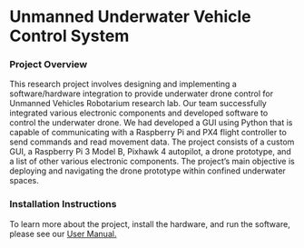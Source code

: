 # Unmanned Underwater Vehicle Control System

### Project Overview
This research project involves designing and implementing a software/hardware integration to provide underwater drone control for Unmanned Vehicles Robotarium research lab. Our team successfully integrated various electronic components and developed software to control the underwater drone. We had developed a GUI using Python that is capable of communicating with a Raspberry Pi and PX4 flight controller to send commands and read movement data. The project consists of a custom GUI, a Raspberry Pi 3 Model B, Pixhawk 4 autopilot, a drone prototype, and a list of other various electronic components. The project’s main objective is deploying and navigating the drone prototype within confined underwater spaces.

### Installation Instructions
To learn more about the project, install the hardware, and run the software, please see our [User Manual.](./User%20Manual.pdf)
